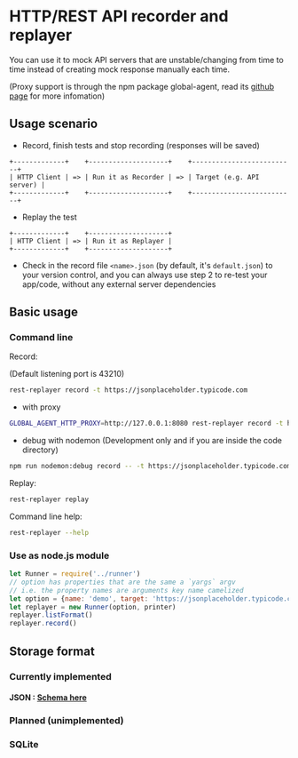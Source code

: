 # HTTP/REST API recorder and replayer

You can use it to mock API servers that are unstable/changing from time to time instead of creating mock response manually each time.

(Proxy support is through the npm package global-agent, read its [github page](https://github.com/gajus/global-agent) for more infomation)

## Usage scenario

- Record, finish tests and stop recording (responses will be saved)

```text
+-------------+    +--------------------+    +--------------------------+
| HTTP Client | => | Run it as Recorder | => | Target (e.g. API server) |
+-------------+    +--------------------+    +--------------------------+
```

- Replay the test

```text
+-------------+    +--------------------+
| HTTP Client | => | Run it as Replayer |
+-------------+    +--------------------+
```

- Check in the record file `<name>.json` (by default, it's `default.json`) to your version control, and you can always use step 2 to re-test your app/code, without any external server dependencies

## Basic usage

### Command line

Record:

(Default listening port is 43210)

```bash
rest-replayer record -t https://jsonplaceholder.typicode.com
```

- with proxy

```bash
GLOBAL_AGENT_HTTP_PROXY=http://127.0.0.1:8080 rest-replayer record -t https://jsonplaceholder.typicode.com
```

- debug with nodemon (Development only and if you are inside the code directory)

```bash
npm run nodemon:debug record -- -t https://jsonplaceholder.typicode.com
```

Replay:

```bash
rest-replayer replay
```

Command line help:

```bash
rest-replayer --help
```

### Use as node.js module

```javascript
let Runner = require('../runner')
// option has properties that are the same a `yargs` argv
// i.e. the property names are arguments key name camelized
let option = {name: 'demo', target: 'https://jsonplaceholder.typicode.com'}
let replayer = new Runner(option, printer)
replayer.listFormat()
replayer.record()
```

## Storage format

### Currently implemented

#### JSON : [Schema here](storer/json_storer.schema.json)

### Planned (unimplemented)

### SQLite
